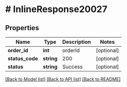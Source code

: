 # # InlineResponse20027

## Properties

Name | Type | Description | Notes
------------ | ------------- | ------------- | -------------
**order_id** | **int** | orderId | [optional]
**status_code** | **string** | 200 | [optional]
**status** | **string** | Success | [optional]

[[Back to Model list]](../../README.md#models) [[Back to API list]](../../README.md#endpoints) [[Back to README]](../../README.md)
